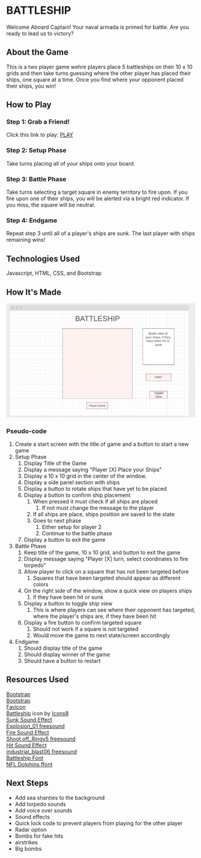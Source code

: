 # BATTLESHIP

Welcome Aboard Captain!  Your naval armada is primed for battle.  Are you ready to lead us to victory?

## About the Game
This is a two player game wehre players place 5 battleships on their 10 x 10 grids and then take turns guessing where the other player has placed their ships, one square at a time.  Once you find where your opponent placed their ships, you win!

## How to Play
### Step 1: Grab a Friend!
Click this link to play: <a href="https://play-battleship.netlify.app/">PLAY</a>
### Step 2: Setup Phase
Take turns placing all of your ships onto your board.
### Step 3: Battle Phase
Take turns selecting a target square in enemy territory to fire upon.  If you fire upon one of their ships, you will be alerted via a bright red indicator.  If you miss, the square will be neutral.
### Step 4: Endgame
Repeat step 3 until all of a player's ships are sunk.  The last player with ships remaining wins!    

## Technologies Used
Javascript, HTML, CSS, and Bootstrap

## How It's Made
![wireframe of the Battleship play screen](./assets/img/wire-frame.png)
### Pseudo-code
1. Create a start screen with the title of game and a button to start a new game
2. Setup Phase
   1. Display Title of the Game
   2. Display a message saying "Player [X] Place your Ships"
   3. Display a 10 x 10 grid in the center of the window.
   4. Display a side panel section with ships
   5. Display a button to rotate ships that have yet to be placed
   6. Display a button to confirm ship placement
      1. When pressed it must check if all ships are placed
         1. If not must change the message to the player
      2. If all ships are place, ships position are saved to the state
      3. Goes to next phase 
         1. Either setup for player 2
         2. Continue to the battle phase
   7. Display a button to exit the game
3. Battle Phase
   1. Keep title of the game, 10 x 10 grid, and button to exit the game
   2. Display message saying "Player [X] turn, select coordinates to fire torpedo"
   3. Allow player to click on a square that has not been targeted before
      1. Squares that have been targeted should appear as different colors
   4. On the right side of the window, show a quick view on players ships
      1. if they have been hit or sunk
   5. Display a button to toggle ship view 
      1. This is where players can see where their opponent has targeted, where the player's ships are, if they have been hit
   6. Display a fire button to confirm targeted square
      1. Should not work if a square is not targeted
      2. Would move the game to next state/screen accordingly
4. Endgame
   1. Should display title of the game
   2. Should display winner of the game
   3. Should have a button to restart


## Resources Used
<u>Bootstrap</u> <br> <a href="https://getbootstrap.com/">Bootstrap</a>
<br>
<u>Favicon</u> <br> <a target="_blank" href="https://icons8.com/icon/24072/battleship">Battleship</a> icon by <a target="_blank" href="https://icons8.com">Icons8</a>
<br>
<u>Sunk Sound Effect</u> <br> <a href="https://freesound.org/people/tommccann/sounds/235968/">Explosion_01 freesound</a>
<br>
<u>Fire Sound Effect</u> <br> <a href="https://freesound.org/people/CGEffex/sounds/86989/"> Shoot off_Ringy5 freesound</a>
<br>
<u> Hit Sound Effect </u> <br> <a href="https://freesound.org/people/thanvannispen/sounds/9565/">industrial_blast06 freesound</a>
<br>
<u> Battleship Font </u> <br> <a href="https://www.ffonts.net/NFL-Dolphins.font.download"> NFL Dolphins ffont</a>
<br>

## Next Steps
- Add sea shanties to the background
- Add torpedo sounds
- Add voice over sounds
- Sound effects
- Quick lock code to prevent players from playing for the other player 
- Radar option
- Bombs for fake hits
- airstrikes
- Big bombs
